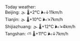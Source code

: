 Today weather:  
Beijing: 🌫  🌡️+2°C 🌬️↓11km/h  
Tianjin: 🌫  🌡️+10°C 🌬️↘7km/h  
Shijiazhuang: 🌫  🌡️+12°C 🌬️↘4km/h  
Tangshan: ⛅️  🌡️+11°C 🌬️↓7km/h  
